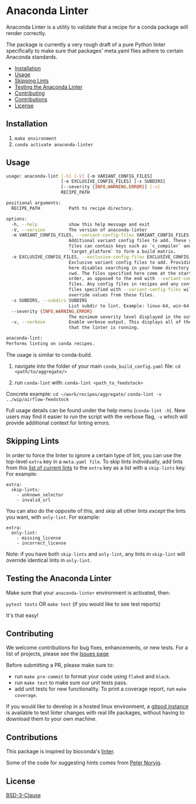 # Anaconda Linter

Anaconda Linter is a utility to validate that a recipe for a conda package
will render correctly.

The package is currently a very rough draft of a pure Python linter specifically to make sure
that packages' meta.yaml files adhere to certain Anaconda standards.

<!-- toc -->

- [Installation](#installation)
- [Usage](#usage)
- [Skipping Lints](#skipping-lints)
- [Testing the Anaconda Linter](#testing-the-anaconda-linter)
- [Contributing](#contributing)
- [Contributions](#contributions)
- [License](#license)

<!-- tocstop -->

## Installation
1. `make environment`
2. `conda activate anaconda-linter`

## Usage

<!-- begin_to_update_usage -->
```sh
usage: anaconda-lint [-h] [-V] [-m VARIANT_CONFIG_FILES]
                     [-e EXCLUSIVE_CONFIG_FILES] [-s SUBDIRS]
                     [--severity {INFO,WARNING,ERROR}] [-v]
                     RECIPE_PATH

positional arguments:
  RECIPE_PATH           Path to recipe directory.

options:
  -h, --help            show this help message and exit
  -V, --version         The version of anaconda-linter
  -m VARIANT_CONFIG_FILES, --variant-config-files VARIANT_CONFIG_FILES
                        Additional variant config files to add. These yaml
                        files can contain keys such as `c_compiler` and
                        `target_platform` to form a build matrix.
  -e EXCLUSIVE_CONFIG_FILES, --exclusive-config-files EXCLUSIVE_CONFIG_FILES, --exclusive-config-file EXCLUSIVE_CONFIG_FILES
                        Exclusive variant config files to add. Providing files
                        here disables searching in your home directory and in
                        cwd. The files specified here come at the start of the
                        order, as opposed to the end with --variant-config-
                        files. Any config files in recipes and any config
                        files specified with --variant-config-files will
                        override values from these files.
  -s SUBDIRS, --subdirs SUBDIRS
                        List subdir to lint. Example: linux-64, win-64...
  --severity {INFO,WARNING,ERROR}
                        The minimum severity level displayed in the output.
  -v, --verbose         Enable verbose output. This displays all of the checks
                        that the linter is running.

anaconda-lint:
Performs linting on conda recipes.

```
<!-- end_to_update_usage -->

The usage is similar to conda-build.

1. navigate into the folder of your main `conda_build_config.yaml` file:
`cd <path/to/aggregate/>`

2. run `conda-lint` with:  `conda-lint <path_to_feedstock>`

Concrete example:
`cd ~/work/recipes/aggregate/`
`conda-lint -v ../wip/airflow-feedstock`

Full usage details can be found under the help menu (`conda-lint -h`). New users may find it easier to run the script with the verbose flag, `-v` which will provide additional context for linting errors.

## Skipping Lints

In order to force the linter to ignore a certain type of lint, you can use the top-level `extra` key in a `meta.yaml file`. To skip lints individually, add lints from this [list of current lints](anaconda_linter/lint_names.md) to the `extra` key as a list with a `skip-lints` key. For example:

    extra:
      skip-lints:
        - unknown_selector
        - invalid_url

You can also do the opposite of this, and skip all other lints *except* the lints you want, with `only-lint`. For example:

    extra:
      only-lint:
        - missing_license
        - incorrect_license

Note: if you have both `skip-lints` and `only-lint`, any lints in `skip-lint` will override identical lints in `only-lint`.

## Testing the Anaconda Linter

Make sure that your `anaconda-linter` environment is activated, then:

`pytest tests` OR `make test` (if you would like to see test reports)

It's that easy!

## Contributing

We welcome contributions for bug fixes, enhancements, or new tests.
For a list of projects, please see the [Issues page](https://github.com/anaconda-distribution/anaconda-linter/issues)

Before submitting a PR, please make sure to:

  * run `make pre-commit` to format your code using `flake8` and `black`.
  * run `make test` to make sure our unit tests pass.
  * add unit tests for new functionality. To print a coverage report, run `make coverage`.

If you would like to develop in a hosted linux environment, a [gitpod instance](https://gitpod.io/#https://github.com/anaconda-distribution/anaconda-linter/tree/gitpod-poc) is available to test linter changes with real life packages, without having to download them to your own machine.

## Contributions
This package is inspired by bioconda's [linter](https://github.com/bioconda/bioconda-utils/blob/master/bioconda_utils/lint/__init__.py).

Some of the code for suggesting hints comes from [Peter Norvig](http://norvig.com/spell-correct.html).

## License
[BSD-3-Clause](https://choosealicense.com/licenses/bsd-3-clause/)
